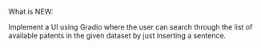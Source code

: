 What is NEW:

Implement a UI using Gradio where the user can search through the list of available patents in the given dataset by just inserting a sentence.
